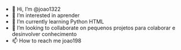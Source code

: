 - 👋 Hi, I’m @joao1322
- 👀 I’m interested in aprender
- 🌱 I’m currently learning Python HTML
- 💞️ I’m looking to collaborate on pequenos projetos para colaborar e desinvolver conhecimento
- 📫 How to reach me joao198

<!---
joao1322/joao1322 is a ✨ special ✨ repository because its `README.md` (this file) appears on your GitHub profile.
You can click the Preview link to take a look at your changes.
--->
